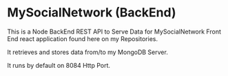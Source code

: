 # MySocialNetwork (BackEnd)

This is a Node BackEnd REST API to Serve Data for MySocialNetwork Front End react application found here on my Repositories.

It retrieves and stores data from/to my MongoDB Server.


It runs by default on 8084 Http Port.
